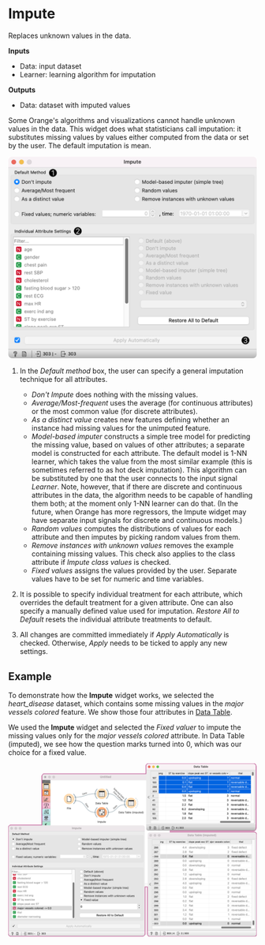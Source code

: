 Impute
======

Replaces unknown values in the data.

**Inputs**

- Data: input dataset
- Learner: learning algorithm for imputation

**Outputs**

- Data: dataset with imputed values

Some Orange's algorithms and visualizations cannot handle unknown values in the data. This widget does what statisticians call imputation: it substitutes missing values by values either computed from the data or set by the user. The default imputation is mean.

![](images/impute-stamped.png)

1. In the *Default method* box, the user can specify a general imputation technique for all attributes.
   - *Don't Impute* does nothing with the missing values.
   - *Average/Most-frequent* uses the average (for continuous attributes) or the most common value (for discrete attributes).
   - *As a distinct value* creates new features defining whether an instance had missing values for the unimputed feature.
   - *Model-based imputer* constructs a simple tree model for predicting the missing value, based on values of other attributes; a separate model is constructed for each attribute. The default model is 1-NN learner, which takes the value from the most similar example (this is sometimes referred to as hot deck imputation). This algorithm can be substituted by one that the user connects to the input signal *Learner*. Note, however, that if there are discrete and continuous attributes in the data, the algorithm needs to be capable of handling them both; at the moment only 1-NN learner can do that. (In the future, when Orange has more regressors, the Impute widget may have separate input signals for discrete and continuous models.)
   - *Random values* computes the distributions of values for each attribute and then imputes by picking random values from them.
   - *Remove instances with unknown values* removes the example containing missing values. This check also applies to the class attribute if *Impute class values* is checked.
   - *Fixed values* assigns the values provided by the user. Separate values have to be set for numeric and time variables.

2. It is possible to specify individual treatment for each attribute, which overrides the default treatment for a given attribute. One can also specify a manually defined value used for imputation.
*Restore All to Default* resets the individual attribute treatments to default.
3. All changes are committed immediately if *Apply Automatically* is checked. Otherwise, *Apply* needs to be ticked to apply any new settings.

Example
-------

To demonstrate how the **Impute** widget works, we selected the *heart_disease* dataset, which contains some missing values in the *major vessels colored* feature. We show those four attributes in [Data Table](../data/datatable.md).

We used the **Impute** widget and selected the *Fixed valuer* to impute the missing values only for the *major vessels colored* attribute. In Data Table (imputed), we see how the question marks turned into 0, which was our choice for a fixed value.

![](images/Impute-Example.png)
